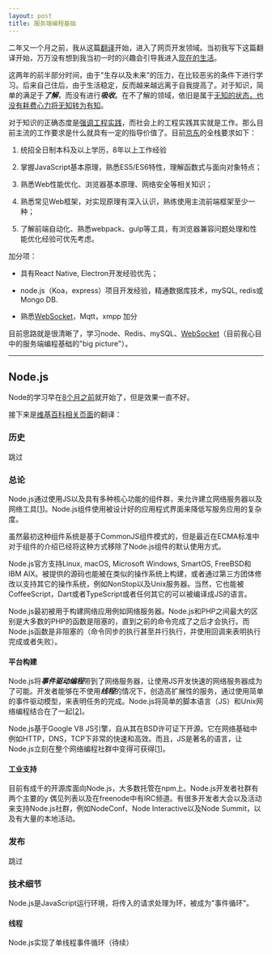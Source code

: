 ```yaml
---
layout: post
title: 服务端编程基础
---
```


二年又一个月之前，我从这篇[翻译](https://www.jianshu.com/p/85b93bd0779d)开始，进入了网页开发领域。当初我写下这篇翻译开始，万万没有想到我当初一时的兴趣会引导我进入[现在的生活](../工作回顾以及未来打算/)。

这两年的前半部分时间，由于"生存以及未来"的压力，在比较恶劣的条件下进行学习。后来自己住后，由于生活稳定，反而越来越远离于自我提高了。对于知识，简单的满足于***了解***，而没有进行***吸收***。在不了解的领域，依旧是属于[无知的状态，也没有耗费心力将无知转为有知](https://blog.youxu.info/2010/02/03/informed-ignoranc/)。

对于知识的正确态度是[强调工程实践](https://segmentfault.com/q/1010000001589389#a-1020000001637923)，而社会上的工程实践其实就是工作。那么目前主流的工作要求是什么就具有一定的指导价值了。目前[京东](https://www.lagou.com/jobs/5279599.html)的全栈要求如下：

1) 统招全日制本科及以上学历，8年以上工作经验

2) 掌握JavaScript基本原理，熟悉ES5/ES6特性，理解函数式与面向对象特点；

3) 熟悉Web性能优化、浏览器基本原理、网络安全等相关知识；

4) 熟悉常见Web框架，对实现原理有深入认识，熟练使用主流前端框架至少一种；

5) 了解前端自动化、熟悉webpack、gulp等工具，有浏览器兼容问题处理和性能优化经验可优先考虑。

加分项：

- 具有React Native, Electron开发经验优先；

- node.js（Koa，express）项目开发经验，精通数据库技术，mySQL, redis或Mongo DB.

- 熟悉[WebSocket](http://www.ruanyifeng.com/blog/2017/05/websocket.html)，Mqtt，xmpp 加分

目前思路就是很清晰了，学习node、Redis、mySQL、[WebSocket](http://www.ruanyifeng.com/blog/2017/05/websocket.html)（目前我心目中的服务端编程基础的"big picture"）。

---

## Node.js

Node的学习早在[8个月之前](https://github.com/RuoChen95/learn-node.js)就开始了，但是效果一直不好。

接下来是[维基百科相关页面](https://en.wikipedia.org/wiki/Node.js)的翻译：

### 历史

跳过

### 总论

Node.js通过使用JS以及具有多种核心功能的组件群，来允许建立网络服务器以及网络工具[[1](https://books.google.com.hk/books?id=KGt-FxUEj48C&pg=PT24&dq=nodejs&hl=en&sa=X&redir_esc=y#v=onepage&q=nodejs&f=false)]。Node.js组件使用被设计好的应用程式界面来降低写服务应用的复杂度。

虽然最初这种组件系统是基于CommonJS组件模式的，但是最近在ECMA标准中对于组件的介绍已经将这种方式移除了Node.js组件的默认使用方式。

Node.js官方支持Linux, macOS, Microsoft Windows, SmartOS, FreeBSD和IBM AIX。被提供的源码也能被在类似的操作系统上构建，或者通过第三方团体修改以支持其它的操作系统，例如NonStop以及Unix服务器。当然，它也能被CoffeeScript，Dart或者TypeScript或者任何其它的可以被编译成JS的语言。

Node.js最初被用于构建网络应用例如网络服务器。Node.js和PHP之间最大的区别是大多数的PHP的函数是阻塞的，直到之前的命令完成了之后才会执行。而Node.js函数是非阻塞的（命令同步的执行甚至并行执行，并使用回调来表明执行完成或者失败）。

#### 平台构建

Node.js将***事件驱动编程***带到了网络服务器，让使用JS开发快速的网络服务器成为了可能。开发者能够在不使用***线程***的情况下，创造高扩展性的服务，通过使用简单的事件驱动模型，来表明任务的完成。Node.js将简单的脚本语言（JS）和Unix网络编程结合在了一起[[2](https://books.google.com.hk/books?id=ZH6bpbcrlvYC&printsec=frontcover&dq=nodejs&hl=en&sa=X&redir_esc=y#v=onepage&q=nodejs&f=false)]。

Node.js基于Google V8 JS引擎，自从其在BSD许可证下开源。它在网络基础中例如HTTP，DNS，TCP下非常的快速和高效。而且，JS是著名的语言，让Node.js立刻在整个网络编程社群中变得可获得[[1](https://books.google.com.hk/books?id=KGt-FxUEj48C&pg=PT24&dq=nodejs&hl=en&sa=X&redir_esc=y#v=onepage&q=nodejs&f=false)]。

#### 工业支持

目前有成千的开源库面向Node.js，大多数托管在npm上。Node.js开发者社群有两个主要的y
偶见列表以及在freenode中有IRC频道。有很多开发者大会以及活动来支持Node.js社群，例如NodeConf、Node Interactive以及Node Summit，以及有大量的本地活动。

### 发布

跳过

### 技术细节

Node.js是JavaScript运行环境，将传入的请求处理为环，被成为"事件循环"。

#### 线程

Node.js实现了单线程事件循环（待续）
